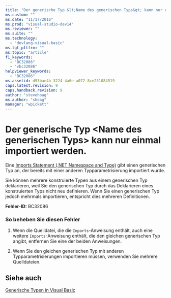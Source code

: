 ```yaml
---
title: "Der generische Typ &lt;Name des generischen Typs&gt; kann nur einmal importiert werden. | Microsoft Docs"
ms.custom: ""
ms.date: "11/17/2016"
ms.prod: "visual-studio-dev14"
ms.reviewer: ""
ms.suite: ""
ms.technology: 
  - "devlang-visual-basic"
ms.tgt_pltfrm: ""
ms.topic: "article"
f1_keywords: 
  - "BC32086"
  - "vbc32086"
helpviewer_keywords: 
  - "BC32086"
ms.assetid: d93bae4b-3224-4a6e-a072-8ce231084519
caps.latest.revision: 9
caps.handback.revision: 9
author: "stevehoag"
ms.author: "shoag"
manager: "wpickett"
---
```

# Der generische Typ &lt;Name des generischen Typs&gt; kann nur einmal importiert werden.
Eine [Imports Statement \(.NET Namespace and Type\)](../../visual-basic/language-reference/statements/imports-statement-net-namespace-and-type.md) gibt einen generischen Typ an, der bereits mit einer anderen Typparametrisierung importiert wurde.  
  
 Sie können mehrere konstruierte Typen aus einem generischen Typ deklarieren, weil Sie den generischen Typ durch das Deklarieren eines konstruierten Typs nicht neu definieren. Wenn Sie einen generischen Typ jedoch mehrmals importieren, entspricht dies mehreren Definitionen.  
  
 **Fehler\-ID:** BC32086  
  
### So beheben Sie diesen Fehler  
  
1.  Wenn die Quelldatei, die die `Imports`\-Anweisung enthält, auch eine weitere `Imports`\-Anweisung enthält, die den gleichen generischen Typ angibt, entfernen Sie eine der beiden Anweisungen.  
  
2.  Wenn Sie den gleichen generischen Typ mit anderen Typparametrisierungen importieren müssen, verwenden Sie mehrere Quelldateien.  
  
## Siehe auch  
 [Generische Typen in Visual Basic](../../visual-basic/programming-guide/language-features/data-types/generic-types.md)
